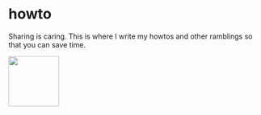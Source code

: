 # howto
Sharing is caring. This is where I write my howtos and other ramblings so that you can save time. 

<a href="https://github.com/terchris/howto/blob/master/using_docker_to_move_a_system_between_mac_Ubuntu_and_google_cloud.md">
<img align="left" height="100" src="http://urbalurba.no/dataset/46568ec0-d676-4a2a-a039-4479abf96fba/resource/07f26a58-fc7d-4532-9865-8c11d1ba4f3f/download/dockermoving_small.png"> </a>
